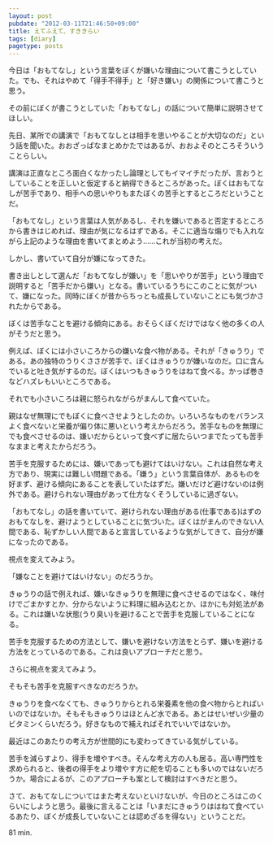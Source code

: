 ```yaml
---
layout: post
pubdate: "2012-03-11T21:46:50+09:00"
title: えてふえて、すききらい
tags: [diary]
pagetype: posts
---
```

今日は「おもてなし」という言葉をぼくが嫌いな理由について書こうとしていた。でも、それはやめて「得手不得手」と「好き嫌い」の関係について書こうと思う。

その前にぼくが書こうとしていた「おもてなし」の話について簡単に説明させてほしい。

先日、某所での講演で「おもてなしとは相手を思いやることが大切なのだ」という話を聞いた。おおざっぱなまとめかたではあるが、おおよそのところそういうことらしい。

講演は正直なところ面白くなかったし論理としてもイマイチだったが、言おうとしていることを正しいと仮定すると納得できるところがあった。ぼくはおもてなしが苦手であり、相手への思いやりもまたぼくの苦手とするところだということだ。

「おもてなし」という言葉は人気があるし、それを嫌いであると否定するところから書きはじめれば、理由が気になるはずである。そこに適当な煽りでも入れながら上記のような理由を書いてまとめよう……これが当初の考えだ。

しかし、書いていて自分が嫌になってきた。

書き出しとして選んだ「おもてなしが嫌い」を「思いやりが苦手」という理由で説明すると「苦手だから嫌い」となる。書いているうちにこのことに気がついて、嫌になった。同時にぼくが昔からちっとも成長していないことにも気づかされたからである。

ぼくは苦手なことを避ける傾向にある。おそらくぼくだけではなく他の多くの人がそうだと思う。

例えば、ぼくには小さいころからの嫌いな食べ物がある。それが「きゅうり」である。あの独特のうりくささが苦手で、ぼくはきゅうりが嫌いなのだ。口に含んでいると吐き気がするのだ。ぼくはいつもきゅうりをはねて食べる。かっぱ巻きなどハズレもいいところである。

それでも小さいころは親に怒られながらがまんして食べていた。

親はなぜ無理にでもぼくに食べさせようとしたのか。いろいろなものをバランスよく食べないと栄養が偏り体に悪いという考えからだろう。苦手なものを無理にでも食べさせるのは、嫌いだからといって食べずに居たらいつまでたっても苦手なままと考えたからだろう。

苦手を克服するためには、嫌いであっても避けてはいけない。これは自然な考え方であり、現実には難しい問題である。「嫌う」という言葉自体が、あるものを好まず、避ける傾向にあることを表していたはずだ。嫌いだけど避けないのは例外である。避けられない理由があって仕方なくそうしているに過ぎない。

「おもてなし」の話を書いていて、避けられない理由がある(仕事である)はずのおもてなしを、避けようとしていることに気づいた。ぼくはがまんのできない人間である、恥ずかしい人間であると宣言しているような気がしてきて、自分が嫌になったのである。

視点を変えてみよう。

「嫌なことを避けてはいけない」のだろうか。

きゅうりの話で例えれば、嫌いなきゅうりを無理に食べさせるのではなく、味付けでごまかすとか、分からないように料理に組み込むとか、ほかにも対処法がある。これは嫌いな状態(うり臭い)を避けることで苦手を克服していることになる。

苦手を克服するための方法として、嫌いを避けない方法をとらず、嫌いを避ける方法をとっているのである。これは良いアプローチだと思う。

さらに視点を変えてみよう。

そもそも苦手を克服すべきなのだろうか。

きゅうりを食べなくても、きゅうりからとれる栄養素を他の食べ物からとればいいのではないか。そもそもきゅうりはほとんど水である。あとはせいぜい少量のビタミンくらいだろう。好きなもので補えればそれでいいではないか。

最近はこのあたりの考え方が世間的にも変わってきている気がしている。

苦手を減らすより、得手を増やすべき。そんな考え方の人も居る。高い専門性を求められると、後者の得手をより増やす方に舵を切ることも多いのではないだろうか。場合によるが、このアプローチも案として検討はすべきだと思う。

さて、おもてなしについてはまた考えないといけないが、今日のところはこのくらいにしようと思う。最後に言えることは「いまだにきゅうりははねて食べているあたり、ぼくが成長していないことは認めざるを得ない」ということだ。

81 min.
